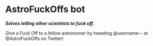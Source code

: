 # AstroFuckOffs bot

***Solves telling other scientists to fuck off.***

Give a Fuck Off to a fellow astronomer by tweeting @username-- at @AstroFuckOffs on Twitter!


